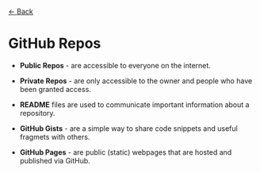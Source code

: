 [&larr; Back](./README.md)

# GitHub Repos

- **Public Repos** - are accessible to everyone on the internet.

- **Private Repos** - are only accessible to the owner and people who have been granted access.

- **README** files are used to communicate important information about a repository.

- **GitHub Gists** - are a simple way to share code snippets and useful fragmets with others.

- **GitHub Pages** - are public (static) webpages that are hosted and published via GitHub.

<br>
